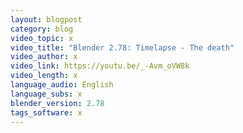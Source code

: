 ```yaml
---
layout: blogpost
category: blog
video_topic: x
video_title: "Blender 2.78: Timelapse - The death"
video_author: x
video_link: https://youtu.be/_-Avm_oVW8k
video_length: x
language_audio: English
language_subs: x
blender_version: 2.78
tags_software: x
---
```

